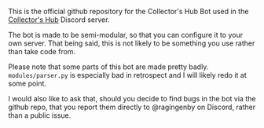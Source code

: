 This is the official github repository for the Collector's Hub Bot used in the [Collector's Hub](https://discord.gg/collectors) Discord server.

The bot is made to be semi-modular, so that you can configure it to your own server. That being said, this is not likely to be something you use rather than take code from.

Please note that some parts of this bot are made pretty badly. `modules/parser.py` is especially bad in retrospect and I will likely redo it at some point.

I would also like to ask that, should you decide to find bugs in the bot via the github repo, that you report them directly to @ragingenby on Discord, rather than a public issue.
